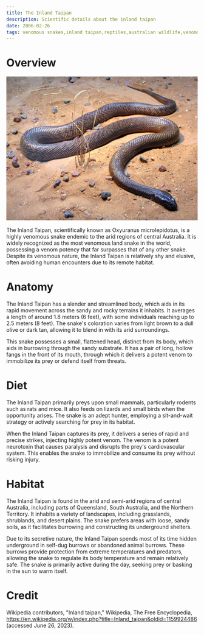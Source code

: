 ```yaml
---
title: The Inland Taipan
description: Scientific details about the inland taipan
date: 2006-02-26
tags: venomous snakes,inland taipan,reptiles,australian wildlife,venomous animals
---
```


# Overview

<img src="../assets/inland_taipan.jpg">

The Inland Taipan, scientifically known as Oxyuranus microlepidotus, is a highly venomous snake endemic to the arid regions of central Australia. It is widely recognized as the most venomous land snake in the world, possessing a venom potency that far surpasses that of any other snake. Despite its venomous nature, the Inland Taipan is relatively shy and elusive, often avoiding human encounters due to its remote habitat.

# Anatomy

The Inland Taipan has a slender and streamlined body, which aids in its rapid movement across the sandy and rocky terrains it inhabits. It averages a length of around 1.8 meters (6 feet), with some individuals reaching up to 2.5 meters (8 feet). The snake's coloration varies from light brown to a dull olive or dark tan, allowing it to blend in with its arid surroundings.

This snake possesses a small, flattened head, distinct from its body, which aids in burrowing through the sandy substrate. It has a pair of long, hollow fangs in the front of its mouth, through which it delivers a potent venom to immobilize its prey or defend itself from threats.

# Diet

The Inland Taipan primarily preys upon small mammals, particularly rodents such as rats and mice. It also feeds on lizards and small birds when the opportunity arises. The snake is an adept hunter, employing a sit-and-wait strategy or actively searching for prey in its habitat.

When the Inland Taipan captures its prey, it delivers a series of rapid and precise strikes, injecting highly potent venom. The venom is a potent neurotoxin that causes paralysis and disrupts the prey's cardiovascular system. This enables the snake to immobilize and consume its prey without risking injury.
# Habitat

The Inland Taipan is found in the arid and semi-arid regions of central Australia, including parts of Queensland, South Australia, and the Northern Territory. It inhabits a variety of landscapes, including grasslands, shrublands, and desert plains. The snake prefers areas with loose, sandy soils, as it facilitates burrowing and constructing its underground shelters.

Due to its secretive nature, the Inland Taipan spends most of its time hidden underground in self-dug burrows or abandoned animal burrows. These burrows provide protection from extreme temperatures and predators, allowing the snake to regulate its body temperature and remain relatively safe. The snake is primarily active during the day, seeking prey or basking in the sun to warm itself.

# Credit

Wikipedia contributors, "Inland taipan," Wikipedia, The Free Encyclopedia, <https://en.wikipedia.org/w/index.php?title=Inland_taipan&oldid=1159924486> (accessed June 26, 2023).
